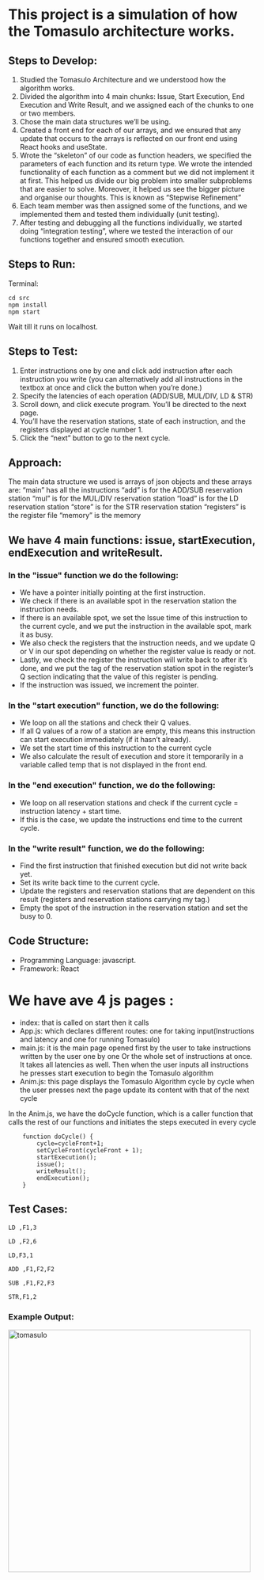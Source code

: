 # This project is a simulation of how the Tomasulo architecture works.

## Steps to Develop: 

1) Studied the Tomasulo Architecture and we understood how the algorithm works.
2) Divided the algorithm into 4 main chunks: Issue, Start Execution, End Execution and Write Result, and we assigned each of the chunks to one or two members.
3) Chose the main data structures we’ll be using.
4) Created a front end for each of our arrays, and we ensured that any update that occurs to the arrays is reflected on our front end using React hooks and useState.
5) Wrote the “skeleton” of our code as function headers, we specified the parameters of each function and its return type. We wrote the intended functionality of each function as a comment but we did not implement it at first. This helped us divide our big problem into smaller subproblems that are easier to solve. Moreover, it helped us see the bigger picture and organise our thoughts. This is known as “Stepwise Refinement”
6) Each team member was then assigned some of the functions, and we implemented them and tested them individually (unit testing).
7) After testing and debugging all the functions individually, we started doing “integration testing”, where we tested the interaction of our functions together and ensured smooth execution.
 


## Steps to Run:

Terminal: 
```
cd src
npm install 
npm start
```
Wait till it runs on localhost.

## Steps to Test:

1) Enter instructions one by one and click add instruction after each instruction you write (you can alternatively add all instructions in the textbox at once and click the button when you’re done.)
2) Specify the latencies of each operation (ADD/SUB, MUL/DIV, LD & STR)
3) Scroll down, and click execute program.  You’ll be directed to the next page.
4) You’ll have the reservation stations, state of each instruction, and the registers displayed at cycle number 1. 
5) Click the “next” button to go to the next cycle.


## Approach:
The main data structure we used is arrays of json objects and these arrays are:
“main” has all the instructions
“add” is for the ADD/SUB reservation station
“mul” is for the MUL/DIV reservation station
“load” is for the LD reservation station
“store” is for the STR reservation station
“registers” is the register file
“memory” is the memory

## We have 4 main functions: issue, startExecution, endExecution and writeResult.

### In the "issue" function we do the following:
- We have a pointer initially pointing at the first instruction.
- We check if there is an available spot in the reservation station the instruction needs.
- If there is an available spot, we set the Issue time of this instruction to the current cycle, and we put the instruction in the available spot, mark it as busy.
- We also check the registers that the instruction needs, and we update Q or V in our spot depending on whether the register value is ready or not.
- Lastly, we check the register the instruction will write back to after it’s done, and we put the tag of the reservation station spot in the register’s Q section indicating that the value of this register is pending.
- If the instruction was issued, we increment the pointer.

### In the "start execution" function, we do the following:
- We loop on all the stations and check their Q values.
- If all Q values of a row of a station are empty, this means this instruction can start execution immediately (if it hasn’t already). 
- We set the start time of this instruction to the current cycle
- We also calculate the result of execution and store it temporarily in a variable called temp that is not displayed in the front end. 

### In the "end execution" function, we do the following:
- We loop on all reservation stations and check if the current cycle = instruction latency + start time.
- If this is the case, we update the instructions end time to the current cycle.


### In the "write result" function, we do the following:
- Find the first  instruction that finished execution but did not write back yet.
- Set its write back time to the current cycle.
- Update the registers and reservation stations that are dependent on this result (registers and reservation stations carrying my tag.)
- Empty the spot of the instruction in the reservation station and set the busy to 0.

## Code Structure:

- Programming Language: javascript.
- Framework: React
# We have ave 4 js pages :
- index: that is called on start then it calls
- App.js: which declares different routes: one for taking input(Instructions and latency and one for running Tomasulo)
- main.js: it is the main page opened first by the user to take instructions written by the user one by one Or the whole set of instructions at once. It takes all latencies as well. Then when the user inputs all instructions he presses start execution to begin the Tomasulo algorithm
- Anim.js: this page displays the Tomasulo Algorithm cycle by cycle when the user presses next the page update its content with that of the next cycle 

In the Anim.js, we have the doCycle function, which is a caller function that calls the rest of our functions and initiates the steps executed in every cycle
```
    function doCycle() {
        cycle=cycleFront+1;
        setCycleFront(cycleFront + 1);
        startExecution();
        issue();
        writeResult();
        endExecution();
    }
```
## Test Cases:

```
LD ,F1,3		

LD ,F2,6	

LD,F3,1		

ADD ,F1,F2,F2	

SUB ,F1,F2,F3			

STR,F1,2

```

### Example Output:

<img width="490" alt="tomasulo" src="https://user-images.githubusercontent.com/30272808/162545950-c5b3dcff-1fb7-4165-b1bc-72a5cf36038a.png">

